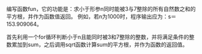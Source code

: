 编写函数fun，它的功能是：求小于形参n同时能被3与7整除的所有自然数之和的平方根，并作为函数值返回。
例如，若n为1000时，程序输出应为：s＝153.909064。

首先利用一个for循环判断小于n且能同时被3和7整除的整数，并将满足条件的整数累加到sum，之后调用sqrt函数计算sum的平方根，并作为函数的返回值。